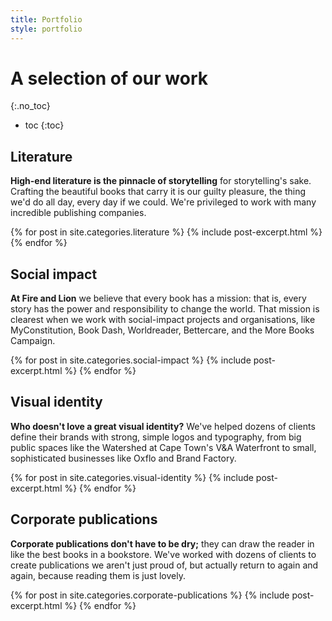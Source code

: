 ```yaml
---
title: Portfolio
style: portfolio
---
```


# A selection of our work
{:.no_toc}

* toc
{:toc}

## Literature

**High-end literature is the pinnacle of storytelling** for storytelling's sake. Crafting the beautiful books that carry it is our guilty pleasure, the thing we'd do all day, every day if we could. We're privileged to work with many incredible publishing companies.

<div class="post-excerpts">
{% for post in site.categories.literature %}
{% include post-excerpt.html %}
{% endfor %}
</div><!--.post-excerpts-->

## Social impact

**At Fire and Lion** we believe that every book has a mission: that is, every story has the power and responsibility to change the world. That mission is clearest when we work with social-impact projects and organisations, like MyConstitution, Book Dash, Worldreader, Bettercare, and the More Books Campaign.

<div class="post-excerpts">
{% for post in site.categories.social-impact %}
{% include post-excerpt.html %}
{% endfor %}
</div><!--.post-excerpts-->

## Visual identity

**Who doesn't love a great visual identity?** We've helped dozens of clients define their brands with strong, simple logos and typography, from big public spaces like the Watershed at Cape Town's V&A Waterfront to small, sophisticated businesses like Oxflo and Brand Factory.

<div class="post-excerpts">
{% for post in site.categories.visual-identity %}
{% include post-excerpt.html %}
{% endfor %}
</div><!--.post-excerpts-->

## Corporate publications

**Corporate publications don't have to be dry;** they can draw the reader in like the best books in a bookstore. We've worked with dozens of clients to create publications we aren't just proud of, but actually return to again and again, because reading them is just lovely.

<div class="post-excerpts">
{% for post in site.categories.corporate-publications %}
{% include post-excerpt.html %}
{% endfor %}
</div><!--.post-excerpts-->
